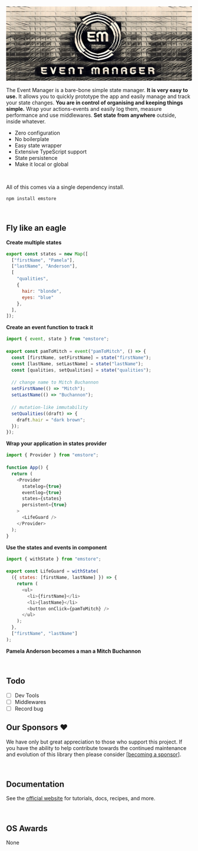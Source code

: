 ![alt text](https://raw.githubusercontent.com/nikolamar/em/master/.assets/em.png)

<p>The Event Manager is a bare-bone simple state manager. <strong>It is very easy to use.</strong> It allows you to quickly prototype the app and easily manage and track your state changes. <strong>You are in control of organising and keeping things simple.</strong> Wrap your actions-events and easily log them, measure performance and use middlewares. <strong>Set state from anywhere</strong> outside, inside whatever.</p>

<ul>
  <li>Zero configuration</li>
  <li>No boilerplate</li>
  <li>Easy state wrapper</li>
  <li>Extensive TypeScript support</li>
  <li>State persistence</li>
  <li>Make it local or global</li>
</ul>

<p>&nbsp;</p>

All of this comes via a single dependency install.

```
npm install emstore
```

<p>&nbsp;</p>

## Fly like an eagle

**Create multiple states**

```javascript
export const states = new Map([
  ["firstName", "Pamela"],
  ["lastName", "Anderson"],
  [
    "qualities",
    {
      hair: "blonde",
      eyes: "blue" 
    },
  ],
]);
```

**Create an event function to track it**

```javascript
import { event, state } from "emstore";

export const pamToMitch = event("pamToMitch", () => {
  const [firstName, setFirstName] = state("firstName");
  const [lastName, setLastName] = state("lastName");
  const [qualities, setQualities] = state("qualities");

  // change name to Mitch Buchannon
  setFirstName(() => "Mitch");
  setLastName(() => "Buchannon");

  // mutation-like immutability
  setQualities((draft) => {
    draft.hair = "dark brown";
  });
});
```

**Wrap your application in states provider**

```javascript
import { Provider } from "emstore";

function App() {
  return (
    <Provider
      statelog={true}
      eventlog={true}
      states={states}
      persistent={true}
    >
      <LifeGuard />
    </Provider>
  );
}
```

**Use the states and events in component**

```javascript
import { withState } from "emstore";

export const LifeGuard = withState(
  ({ states: [firstName, lastName] }) => {
    return (
      <ul>
        <li>{firstName}</li>
        <li>{lastName}</li>
        <button onClick={pamToMitch} />
      </ul>
    );
  },
  ["firstName", "lastName"]
);
```

**Pamela Anderson becomes a man a Mitch Buchannon**

<p>&nbsp;</p>

## Todo

- [ ] Dev Tools
- [ ] Middlewares
- [ ] Record bug

## Our Sponsors ❤️

We have only but great appreciation to those who support this project. If you
have the ability to help contribute towards the continued maintenance and
evolution of this library then please consider
[[becoming a sponsor](https://github.com/nikolamar/em)].

<p>&nbsp;</p>

## Documentation

See the [official website](https://github.com/nikolamar/em) for tutorials, docs, recipes,
and more.

<p>&nbsp;</p>

## OS Awards

None
